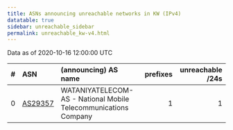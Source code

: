 ```yaml
---
title: ASNs announcing unreachable networks in KW (IPv4)
datatable: true
sidebar: unreachable_sidebar
permalink: unreachable_kw-v4.html
---
```


Data as of 2020-10-16 12:00:00 UTC


<div class="datatable-begin"></div>

|   # | ASN                                    | (announcing) AS name                                            |   prefixes |   unreachable /24s |
|----:|:---------------------------------------|:----------------------------------------------------------------|-----------:|-------------------:|
|   0 | [AS29357](unreachable_AS29357-v4.html) | WATANIYATELECOM-AS - National Mobile Telecommunications Company |          1 |                  1 |

<div class="datatable-end"></div>